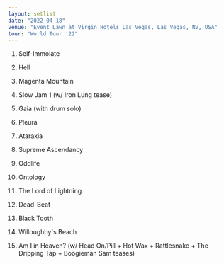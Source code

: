 ```yaml
---
layout: setlist
date: "2022-04-18"
venue: "Event Lawn at Virgin Hotels Las Vegas, Las Vegas, NV, USA"
tour: "World Tour '22"
---
```



 1. Self-Immolate

 2. Hell

 3. Magenta Mountain

 4. Slow Jam 1
    (w/ Iron Lung tease)

 5. Gaia
    (with drum solo)

 6. Pleura

 7. Ataraxia

 8. Supreme Ascendancy

 9. Oddlife

10. Ontology

11. The Lord of Lightning

12. Dead-Beat

13. Black Tooth

14. Willoughby's Beach

15. Am I in Heaven?
    (w/ Head On/Pill + Hot Wax + Rattlesnake + The Dripping Tap + Boogieman Sam teases)


